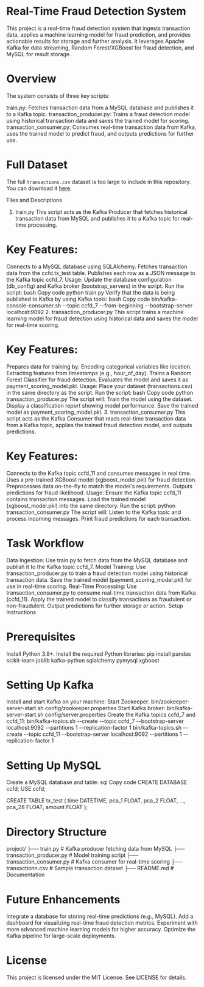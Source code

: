# Real-Time Fraud Detection System
This project is a real-time fraud detection system that ingests transaction data, applies a machine learning model for fraud prediction, and provides actionable results for storage and further analysis. It leverages Apache Kafka for data streaming, Random Forest/XGBoost for fraud detection, and MySQL for result storage.

# Overview
The system consists of three key scripts:

train.py: Fetches transaction data from a MySQL database and publishes it to a Kafka topic.
transaction_producer.py: Trains a fraud detection model using historical transaction data and saves the trained model for scoring.
transaction_consumer.py: Consumes real-time transaction data from Kafka, uses the trained model to predict fraud, and outputs predictions for further use.
# Full Dataset
The full `transactions.csv` dataset is too large to include in this repository. You can download it [here](https://link-to-your-file).

Files and Descriptions
1. train.py
This script acts as the Kafka Producer that fetches historical transaction data from MySQL and publishes it to a Kafka topic for real-time processing.

# Key Features:
Connects to a MySQL database using SQLAlchemy.
Fetches transaction data from the ccfd.tx_test table.
Publishes each row as a JSON message to the Kafka topic ccfd_7.
Usage:
Update the database configuration (db_config) and Kafka broker (bootstrap_servers) in the script.
Run the script:
bash
Copy code
python train.py
Verify that the data is being published to Kafka by using Kafka tools:
bash
Copy code
bin/kafka-console-consumer.sh --topic ccfd_7 --from-beginning --bootstrap-server localhost:9092
2. transaction_producer.py
This script trains a machine learning model for fraud detection using historical data and saves the model for real-time scoring.

# Key Features:
Prepares data for training by:
Encoding categorical variables like location.
Extracting features from timestamps (e.g., hour_of_day).
Trains a Random Forest Classifier for fraud detection.
Evaluates the model and saves it as payment_scoring_model.pkl.
Usage:
Place your dataset (transactions.csv) in the same directory as the script.
Run the script:
bash
Copy code
python transaction_producer.py
The script will:
Train the model using the dataset.
Display a classification report showing model performance.
Save the trained model as payment_scoring_model.pkl.
3. transaction_consumer.py
This script acts as the Kafka Consumer that reads real-time transaction data from a Kafka topic, applies the trained fraud detection model, and outputs predictions.

# Key Features:
Connects to the Kafka topic ccfd_11 and consumes messages in real time.
Uses a pre-trained XGBoost model (xgboost_model.pkl) for fraud detection.
Preprocesses data on-the-fly to match the model's requirements.
Outputs predictions for fraud likelihood.
Usage:
Ensure the Kafka topic ccfd_11 contains transaction messages.
Load the trained model (xgboost_model.pkl) into the same directory.
Run the script:
python transaction_consumer.py
The script will:
Listen to the Kafka topic and process incoming messages.
Print fraud predictions for each transaction.
# Task Workflow
Data Ingestion:
Use train.py to fetch data from the MySQL database and publish it to the Kafka topic ccfd_7.
Model Training:
Use transaction_producer.py to train a fraud detection model using historical transaction data.
Save the trained model (payment_scoring_model.pkl) for use in real-time scoring.
Real-Time Processing:
Use transaction_consumer.py to consume real-time transaction data from Kafka (ccfd_11).
Apply the trained model to classify transactions as fraudulent or non-fraudulent.
Output predictions for further storage or action.
Setup Instructions
# Prerequisites
Install Python 3.8+.
Install the required Python libraries:
pip install pandas scikit-learn joblib kafka-python sqlalchemy pymysql xgboost
# Setting Up Kafka
Install and start Kafka on your machine:
Start Zookeeper:
bin/zookeeper-server-start.sh config/zookeeper.properties
Start Kafka broker:
bin/kafka-server-start.sh config/server.properties
Create the Kafka topics ccfd_7 and ccfd_11:
bin/kafka-topics.sh --create --topic ccfd_7 --bootstrap-server localhost:9092 --partitions 1 --replication-factor 1
bin/kafka-topics.sh --create --topic ccfd_11 --bootstrap-server localhost:9092 --partitions 1 --replication-factor 1
# Setting Up MySQL
Create a MySQL database and table:
sql
Copy code
CREATE DATABASE ccfd;
USE ccfd;

CREATE TABLE tx_test (
    time DATETIME,
    pca_1 FLOAT, pca_2 FLOAT, ..., pca_28 FLOAT,
    amount FLOAT
);
# Directory Structure
project/
├── train.py                   # Kafka producer fetching data from MySQL
├── transaction_producer.py    # Model training script
├── transaction_consumer.py    # Kafka consumer for real-time scoring
├── transactionn.csv           # Sample transaction dataset
├── README.md                  # Documentation

# Future Enhancements
Integrate a database for storing real-time predictions (e.g., MySQL).
Add a dashboard for visualizing real-time fraud detection metrics.
Experiment with more advanced machine learning models for higher accuracy.
Optimize the Kafka pipeline for large-scale deployments.
# License
This project is licensed under the MIT License. See LICENSE for details.

